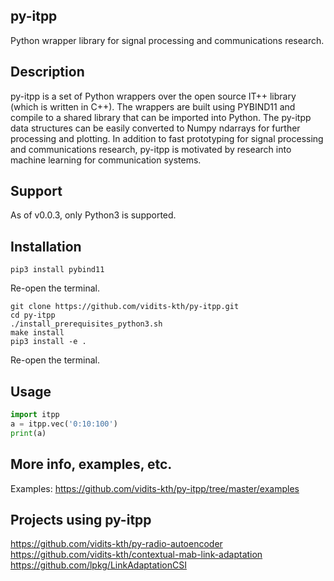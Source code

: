 ## py-itpp
Python wrapper library for signal processing and communications research.

## Description
py-itpp is a set of Python wrappers over the open source IT++ library (which is written in C++). The wrappers are built using PYBIND11 and compile to a shared library that can be imported into Python. The py-itpp data structures can be easily converted to Numpy ndarrays for further processing and plotting. In addition to fast prototyping for signal processing and communications research, py-itpp is motivated by research into machine learning for communication systems.  

## Support
As of v0.0.3, only Python3 is supported.

## Installation

```
pip3 install pybind11
```
Re-open the terminal.  

```
git clone https://github.com/vidits-kth/py-itpp.git
cd py-itpp  
./install_prerequisites_python3.sh  
make install  
pip3 install -e .  
```
Re-open the terminal.  


## Usage
```python
import itpp
a = itpp.vec('0:10:100')  
print(a)  
```
## More info, examples, etc.
Examples: https://github.com/vidits-kth/py-itpp/tree/master/examples  

## Projects using py-itpp
https://github.com/vidits-kth/py-radio-autoencoder  
https://github.com/vidits-kth/contextual-mab-link-adaptation
https://github.com/lpkg/LinkAdaptationCSI
